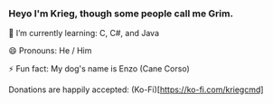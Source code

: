 ### Heyo I'm Krieg, though some people call me Grim.

🌱 I’m currently learning: C, C#, and Java


😄 Pronouns: He / Him


⚡ Fun fact: My dog's name is Enzo (Cane Corso)

Donations are happily accepted: (Ko-Fi)[https://ko-fi.com/kriegcmd]
